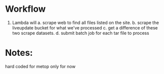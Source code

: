 # Workflow
  1. Lambda will
      a. scrape web to find all files listed on the site.
      b. scrape the liveupdate bucket for what we've processed
      c. get a difference of these two scrape datasets.
      d. submit batch job for each tar file to process

# Notes:
hard coded for metop only for now
